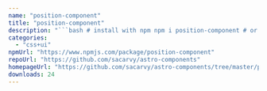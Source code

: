 ```yaml
---
name: "position-component"
title: "position-component"
description: "```bash # install with npm npm i position-component # or yarn yarn create astro # or pnpm pnpm create astro@latest ```"
categories:
  - "css+ui"
npmUrl: "https://www.npmjs.com/package/position-component"
repoUrl: "https://github.com/sacarvy/astro-components"
homepageUrl: "https://github.com/sacarvy/astro-components/tree/master/position-component"
downloads: 24
---
```


